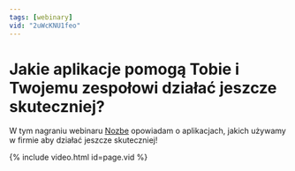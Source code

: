 ```yaml
---
tags: [webinary]
vid: "2uWcKNU1feo"
---
```


# Jakie aplikacje pomogą Tobie i Twojemu zespołowi działać jeszcze skuteczniej?

W tym nagraniu webinaru [Nozbe][n] opowiadam o aplikacjach, jakich używamy w firmie aby działać jeszcze skuteczniej!

{% include video.html id=page.vid %}

<!--More-->


[n]: https://nozbe.com/pl/?a=mike